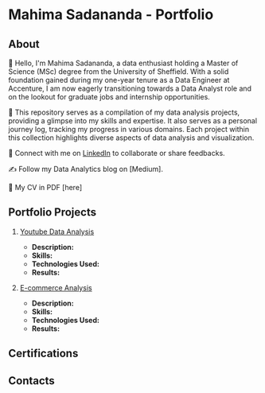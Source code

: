 # Mahima Sadananda - Portfolio

## About
👋 Hello, I'm Mahima Sadananda, a data enthusiast holding a Master of Science (MSc) degree from the University of Sheffield. With a solid foundation gained during my one-year tenure as a Data Engineer at Accenture, I am now eagerly transitioning towards a Data Analyst role and on the lookout for graduate jobs and internship opportunities.

🚀 This repository serves as a compilation of my data analysis projects, providing a glimpse into my skills and expertise. It also serves as a personal journey log, tracking my progress in various domains. Each project within this collection highlights diverse aspects of data analysis and visualization.

🔗 Connect with me on [LinkedIn](https://www.linkedin.com/in/mahima-sadananda/) to collaborate or share feedbacks.

✍️ Follow my Data Analytics blog on [Medium].

📄 My CV in PDF [here]

## Portfolio Projects

1. [Youtube Data Analysis](https://github.com/MahimaSadananda/mahima-sadananda-portfolio/tree/main/YouTube%20Data%20Analysis)

   - **Description:**
   - **Skills:**
   - **Technologies Used:**
   - **Results:**

2. [E-commerce Analysis](https://github.com/MahimaSadananda/mahima-sadananda-portfolio/tree/main/E-commerce%20Analysis)

   - **Description:**
   - **Skills:**
   - **Technologies Used:**
   - **Results:**
  
<!--
   - **Description**
   - **Skills**
   - **Technologies Used**
   - **Results**
   --->

## Certifications


## Contacts





